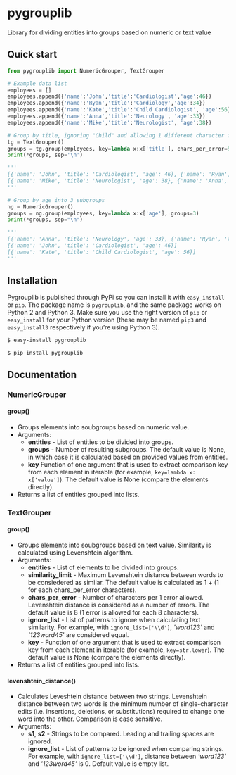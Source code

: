 # pygrouplib
Library for dividing entities into groups based on numeric or text value


## Quick start
```python
from pygrouplib import NumericGrouper, TextGrouper

# Example data list
employees = []
employees.append({'name':'John','title':'Cardiologist','age':46})
employees.append({'name':'Ryan','title':'Cardiology','age':34})
employees.append({'name':'Kate','title':'Child Cardiologist', 'age':56})
employees.append({'name':'Anna','title':'Neurology', 'age':33})
employees.append({'name':'Mike','title':'Neurologist', 'age':38})

# Group by title, ignoring "Child" and allowing 1 different character for each 5 characters in title.
tg = TextGrouper()
groups = tg.group(employees, key=lambda x:x['title'], chars_per_error=5, ignore_list=['Child'])
print(*groups, sep='\n')

''' 
[{'name': 'John', 'title': 'Cardiologist', 'age': 46}, {'name': 'Ryan', 'title': 'Cardiology', 'age': 34}, {'name': 'Kate', 'title': 'Child Cardiologist', 'age': 56}]
[{'name': 'Mike', 'title': 'Neurologist', 'age': 38}, {'name': 'Anna', 'title': 'Neurology', 'age': 33}]
'''

# Group by age into 3 subgroups
ng = NumericGrouper()
groups = ng.group(employees, key=lambda x:x['age'], groups=3)
print(*groups, sep="\n")

'''
[{'name': 'Anna', 'title': 'Neurology', 'age': 33}, {'name': 'Ryan', 'title': 'Cardiology', 'age': 34}, {'name': 'Mike', 'title': 'Neurologist', 'age': 38}]
[{'name': 'John', 'title': 'Cardiologist', 'age': 46}]
[{'name': 'Kate', 'title': 'Child Cardiologist', 'age': 56}]
'''


```


## Installation
Pygrouplib is published through PyPi so you can install it with `easy_install` or `pip`. The package name is `pygrouplib`, and the same package works on Python 2 and Python 3. Make sure you use the right version of `pip` or `easy_install` for your Python version (these may be named `pip3` and `easy_install3` respectively if you’re using Python 3).
```bash
$ easy-install pygrouplib
```
```
$ pip install pygrouplib
```


## Documentation


### NumericGrouper
#### group()
- Groups elements into soubgroups based on numeric value.
- Arguments:
  - **entities** - List of entities to be divided into groups.
  - **groups** - Number of resulting subgroups. The default value is None, in which case it is calculated based on provided values from entities.
  - **key** Function of one argument that is used to extract comparison key from each element in iterable (for example, `key=lambda x: x['value']`). The default value is None (compare the elements directly).
- Returns a list of entities grouped into lists.

### TextGrouper
#### group()
- Groups elements into soubgroups based on text value. Similarity is calculated using Levenshtein algorithm.
- Arguments:
  - **entities** - List of elements to be divided into groups.
  - **similarity_limit** - Maximum Levenshtein distance between words to be consiedered as similar. The default value is calculated as 1 + (1 for each chars_per_error characters).
  - **chars_per_error** - Number of characters per 1 error allowed. Levenshtein distance is considered as a number of errors. The default value is 8 (1 error is allowed for each 8 characters). 
  - **ignore_list** - List of patterns to ignore when calculating text similarity. For example, with `ignore_list=['\\d']`, *'word123'* and *'123word45'* are considered equal.
  - **key** - Function of one argument that is used to extract comparison key from each element in iterable (for example, `key=str.lower`). The default value is None (compare the elements directly).
- Returns a list of entities grouped into lists.
#### levenshtein_distance()
- Calculates Leveshtein distance between two strings. Levenshtein distance between two words is the minimum number of single-character edits (i.e. insertions, deletions, or substitutions) required to change one word into the other. Comparison is case sensitive.
- Arguments:
  - **s1**, **s2** - Strings to be compared. Leading and trailing spaces are ignored.
  - **ignore_list** - List of patterns to be ignored when comparing strings. For example, with `ignore_list=['\\d']`, distance between *'word123'* and *'123word45'* is 0. Default value is empty list.

